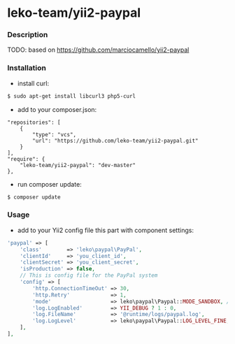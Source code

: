 # leko-team/yii2-paypal
### Description
TODO: based on https://github.com/marciocamello/yii2-paypal
### Installation
* install curl:

```sh
$ sudo apt-get install libcurl3 php5-curl
```
* add to your composer.json:
```
"repositories": [
    {
        "type": "vcs",
        "url": "https://github.com/leko-team/yii2-paypal.git"
    }
],
"require": {
    "leko-team/yii2-paypal": "dev-master"
},
```
* run composer update:
```sh
$ composer update
```
### Usage
* add to your Yii2 config file this part with component settings:
```php
'paypal' => [
    'class'        => 'leko\paypal\PayPal',
    'clientId'     => 'you_client_id',
    'clientSecret' => 'you_client_secret',
    'isProduction' => false,
    // This is config file for the PayPal system
    'config' => [
        'http.ConnectionTimeOut' => 30,
        'http.Retry'             => 1,
        'mode'                   => leko\paypal\Paypal::MODE_SANDBOX, // development (sandbox) or production (live) mode
        'log.LogEnabled'         => YII_DEBUG ? 1 : 0,
        'log.FileName'           => '@runtime/logs/paypal.log',
        'log.LogLevel'           => leko\paypal\Paypal::LOG_LEVEL_FINE,
    ],
],
```
